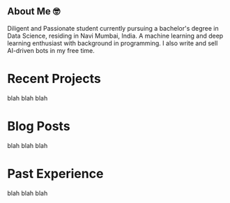   
<h2>About Me 🤓</h2>
Diligent and Passionate student currently pursuing
a bachelor's degree in Data Science, residing in 
Navi Mumbai, India. A machine learning and deep learning enthusiast
with background in programming. I also write and
sell AI-driven bots in my free time. 
<h1>Recent Projects</h1>
blah blah blah
<h1>Blog Posts</h1>
blah blah blah
<h1>Past Experience</h1>
blah blah blah
